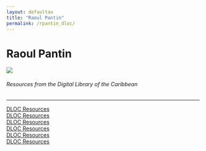 ```yaml
---
layout: defaultau
title: "Raoul Pantin"
permalink: /rpantin_dloc/
---
```

<!-- partial:index.partial.html -->
<div class="content">
    <h1>Raoul Pantin</h1>
    <div class="quote">
        <div><img src="https://i0.wp.com/mediatt.org/wp-content/uploads/2022/05/RaoulPantin_O0234_Web.jpg?fit=1280%2C1183&ssl=1" class="logo"></div>
    </div>
    <body>
    <h6>Resources from the Digital Library of the Caribbean</h6><hr> 
        <a href="https://www.dloc.com/UF00072147/00134/images/8" target="_blank">DLOC Resources</a><br>
        <a href="https://www.dloc.com/UF00072147/00229/images/4" target="_blank">DLOC Resources</a><br>
        <a href="https://www.dloc.com/UF00072147/00225/images/5" target="_blank">DLOC Resources</a><br>
        <a href="https://www.dloc.com/UF00072147/00196/images/9" target="_blank">DLOC Resources</a><br>
        <a href="https://www.dloc.com/UF00072147/00183/images/2" target="_blank">DLOC Resources</a><br>
        <a href="https://www.dloc.com/UF00072147/00197/images/0" target="_blank">DLOC Resources</a><br>
    </body> 
          </div>
  <!-- partial -->
<script src='https://cdnjs.cloudflare.com/ajax/libs/jquery/3.1.1/jquery.min.js'></script><script  src="{{ site.baseurl }}/assets/js/authorscript.js"></script>